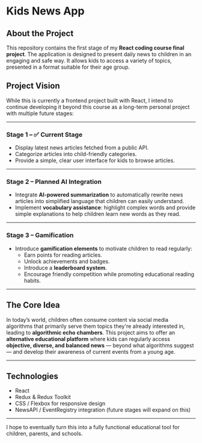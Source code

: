 # Kids News App

## About the Project

This repository contains the first stage of my **React coding course final project**. The application is designed to present daily news to children in an engaging and safe way. It allows kids to access a variety of topics, presented in a format suitable for their age group.

## Project Vision

While this is currently a frontend project built with React, I intend to continue developing it beyond this course as a long-term personal project with multiple future stages:

---

### Stage 1 – ✅ Current Stage

- Display latest news articles fetched from a public API.
- Categorize articles into child-friendly categories.
- Provide a simple, clear user interface for kids to browse articles.

---

### Stage 2 – Planned AI Integration

- Integrate **AI-powered summarization** to automatically rewrite news articles into simplified language that children can easily understand.
- Implement **vocabulary assistance**: highlight complex words and provide simple explanations to help children learn new words as they read.

---

### Stage 3 – Gamification

- Introduce **gamification elements** to motivate children to read regularly:
  - Earn points for reading articles.
  - Unlock achievements and badges.
  - Introduce a **leaderboard system**.
  - Encourage friendly competition while promoting educational reading habits.

---

## The Core Idea

In today’s world, children often consume content via social media algorithms that primarily serve them topics they're already interested in, leading to **algorithmic echo chambers**. This project aims to offer an **alternative educational platform** where kids can regularly access **objective, diverse, and balanced news** — beyond what algorithms suggest — and develop their awareness of current events from a young age.

---

## Technologies

- React
- Redux & Redux Toolkit
- CSS / Flexbox for responsive design
- NewsAPI / EventRegistry integration (future stages will expand on this)

---

I hope to eventually turn this into a fully functional educational tool for children, parents, and schools.
